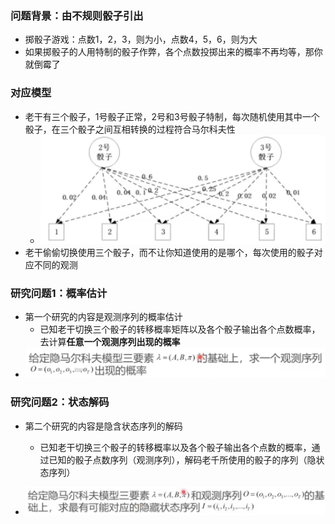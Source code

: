 ### 问题背景：由不规则骰子引出

* 掷骰子游戏：点数1，2，3，则为小，点数4，5，6，则为大
* 如果掷骰子的人用特制的骰子作弊，各个点数投掷出来的概率不再均等，那你就倒霉了

### 对应模型

* 老干有三个骰子，1号骰子正常，2号和3号骰子特制，每次随机使用其中一个骰子，在三个骰子之间互相转换的过程符合马尔科夫性
  * ![image-20230407234420627](%E9%9A%90%E9%A9%AC%E5%B0%94%E5%8F%AF%E5%A4%AB%E6%A8%A1%E5%9E%8B%E7%9A%84%E4%B8%A4%E4%B8%AA%E7%A0%94%E7%A9%B6%E4%B8%BB%E9%A2%98.assets/image-20230407234420627.png)
* 老干偷偷切换使用三个骰子，而不让你知道使用的是哪个，每次使用的骰子对应不同的观测

### 研究问题1：概率估计

* 第一个研究的内容是观测序列的概率估计
  * 已知老干切换三个骰子的转移概率矩阵以及各个骰子输出各个点数概率，去计算**任意一个观测序列出现的概率**
* ![image-20230407234613674](%E9%9A%90%E9%A9%AC%E5%B0%94%E5%8F%AF%E5%A4%AB%E6%A8%A1%E5%9E%8B%E7%9A%84%E4%B8%A4%E4%B8%AA%E7%A0%94%E7%A9%B6%E4%B8%BB%E9%A2%98.assets/image-20230407234613674.png)

### 研究问题2：状态解码

* 第二个研究的内容是隐含状态序列的解码
  * 已知老干切换三个骰子的转移概率以及各个骰子输出各个点数的概率，通过已知的骰子点数序列（观测序列），解码老千所使用的骰子的序列（隐状态序列）

* ![image-20230407234654895](%E9%9A%90%E9%A9%AC%E5%B0%94%E5%8F%AF%E5%A4%AB%E6%A8%A1%E5%9E%8B%E7%9A%84%E4%B8%A4%E4%B8%AA%E7%A0%94%E7%A9%B6%E4%B8%BB%E9%A2%98.assets/image-20230407234654895.png)